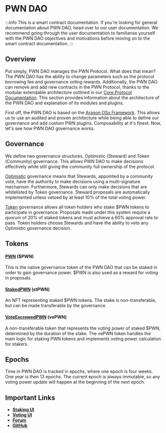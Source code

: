 # PWN DAO

:::info
This is a smart contract documentation. If you're looking for general documentation about PWN DAO, head over to our user documentation. We recommend going through the user documentation to familiarise yourself with the PWN DAO objectives and motivations before moving on to the smart contract documentation.
:::

## Overview

Put simply, PWN DAO manages the PWN Protocol. What does that mean? The PWN DAO has the ability to change parameters such as the protocol borrowing fee and governance voting rewards. Additionally, the PWN DAO can remove and add new contracts in the PWN Protocol, thanks to the modular extendable architecture outlined in our [Core Protocol Documentation](../core/introduction.md). This section provides information about the architecture of the PWN DAO and explanation of its modules and plugins.

First off, the PWN DAO is based on the [Aragon OSx Framework](https://docs.aragon.org/). This allows us to use an audited and proven architecture while being able to define our governance and add custom PWN plugins. Composability at it's finest. Now, let's see how PWN DAO governance works.

## Governance

We define two governance structures, Optimistic (Steward) and Token (Community) governance. This allows PWN DAO to make decisions effectively while still giving the community full ownership of the protocol.

[Optimistic](governance/optimistic.md) governance means that Stewards, appointed by a community vote, have the authority to make decisions using a multi-signature mechanism. Furthermore, Stewards can only make decisions that are whitelisted by Token governance. Steward proposals are automatically implemented unless vetoed by at least 10% of the total voting power.

[Token](governance/token.md) governance allows all token holders who stake $PWN tokens to participate in governance. Proposals made under this system require a quorum of 20% of staked tokens and must achieve a 60% approval rate to pass. Token holders choose Stewards and have the ability to veto any Optimistic governance decision.

## Tokens

#### [PWN](tokens/pwn.md) ($PWN)

This is the native governance token of the PWN DAO that can be staked in order to gain governance power. $PWN is also used as a reward for voting in proposals.

#### [**StakedPWN**](tokens/stpwn.md) **(stPWN)**

An NFT representing staked $PWN tokens. The stake is non-transferable, but can be made transferable by the governance.

#### [**VoteEscrowedPWN**](tokens/vepwn/) **(vePWN)**

A non-transferable token that represents the voting power of staked $PWN, determined by the duration of the stake. The vePWN token handles the main logic for staking PWN tokens and implements voting power calculation for stakers.

## Epochs

Time in PWN DAO is tracked in epochs, where one epoch is four weeks. One year is then 13 epochs. The current epoch is always immutable, so any voting power update will happen at the beginning of the next epoch.

## Important Links

* [**Staking UI**](https://staking.pwn.xyz/)
* [**Voting UI**](https://voting.pwn.xyz/)
* [**Forum**](https://forum.pwn.xyz/)
* [**GitHub**](https://github.com/PWNDAO/pwn_dao)
